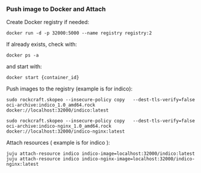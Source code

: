 ### Push image to Docker and Attach
Create Docker registry if needed:
```
docker run -d -p 32000:5000 --name registry registry:2
```
If already exists, check with:
```
docker ps -a
```
and start with:
```
docker start {container_id}
```
Push images to the registry (example is for indico):
```
sudo rockcraft.skopeo --insecure-policy copy   --dest-tls-verify=false   oci-archive:indico_1.0_amd64.rock   docker://localhost:32000/indico:latest
```
```
sudo rockcraft.skopeo --insecure-policy copy   --dest-tls-verify=false   oci-archive:indico-nginx_1.0_amd64.rock   docker://localhost:32000/indico-nginx:latest
```

Attach resources ( example is for indico ):
```
juju attach-resource indico indico-image=localhost:32000/indico:latest
juju attach-resource indico indico-nginx-image=localhost:32000/indico-nginx:latest
```